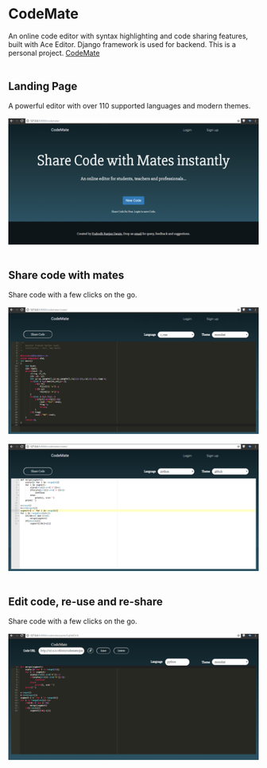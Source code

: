 # CodeMate
An online code editor with syntax highlighting and code sharing features, built with Ace Editor. Django framework is used for backend. This is a personal project. <a href='https://cooper.pythonanywhere.com/codemate'> CodeMate </a>
<br />
<br />


## Landing Page
A powerful editor with over 110 supported languages and modern themes.
<br />
<br />
![Simple to use](img/landing_page.png?raw=true "Title")
<br />
<br />


## Share code with mates
Share code with a few clicks on the go.
<br />
<br />
![Share codes](img/code_form_1.png?raw=true "Title")
<br />
<br />
![Share codes](img/code_form_2.png?raw=true "Title")
<br />
<br />


## Edit code, re-use and re-share
Share code with a few clicks on the go.
<br />
<br />
![Edit codes](img/details.png?raw=true "Title")
